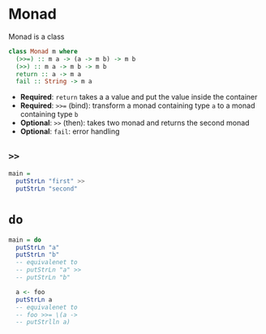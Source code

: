 # Monad

Monad is a class

```haskell
class Monad m where
  (>>=) :: m a -> (a -> m b) -> m b
  (>>) :: m a -> m b -> m b
  return :: a -> m a
  fail :: String -> m a
```

- **Required**: `return` takes a a value and put the value inside the container
- **Required**: `>>=` (bind): transform a monad containing type `a` to a monad
  containing type `b`
- **Optional**: `>>` (then): takes two monad and returns the second monad
- **Optional**: `fail`: error handling

## `>>`

```haskell
main =
  putStrLn "first" >>
  putStrLn "second"
```

# `do`

```haskell
main = do
  putStrLn "a"
  putStrLn "b"
  -- equivalenet to
  -- putStrLn "a" >>
  -- putStrLn "b"

  a <- foo
  putStrLn a
  -- equivalenet to
  -- foo >>= \(a ->
  -- putStrlln a)
```
